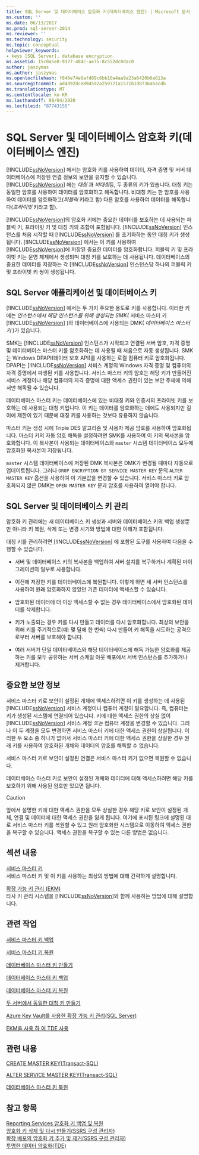 ```yaml
---
title: SQL Server 및 데이터베이스 암호화 키(데이터베이스 엔진) | Microsoft 문서
ms.custom: ''
ms.date: 06/13/2017
ms.prod: sql-server-2014
ms.reviewer: ''
ms.technology: security
ms.topic: conceptual
helpviewer_keywords:
- keys [SQL Server], database encryption
ms.assetid: 15c0a5e8-9177-484c-ae75-8c552dc0dac0
author: jaszymas
ms.author: jaszymas
ms.openlocfilehash: f846e74e0afd89c6bb10a4aa9a23a6420b6a613a
ms.sourcegitcommit: ad4d92dce894592a259721a1571b1d8736abacdb
ms.translationtype: MT
ms.contentlocale: ko-KR
ms.lasthandoff: 08/04/2020
ms.locfileid: "87743155"
---
```

# <a name="sql-server-and-database-encryption-keys-database-engine"></a>SQL Server 및 데이터베이스 암호화 키(데이터베이스 엔진)
  [!INCLUDE[ssNoVersion](../../../includes/ssnoversion-md.md)] 에서는 암호화 키를 사용하여 데이터, 자격 증명 및 서버 데이터베이스에 저장된 연결 정보의 보안을 유지할 수 있습니다. [!INCLUDE[ssNoVersion](../../../includes/ssnoversion-md.md)] 에는 *대칭* 과 *비대칭*등, 두 종류의 키가 있습니다. 대칭 키는 동일한 암호를 사용하여 데이터를 암호화하고 해독합니다. 비대칭 키는 한 암호를 사용하여 데이터를 암호화하고(*퍼블릭* 키라고 함) 다른 암호를 사용하여 데이터를 해독합니다(*프라이빗* 키라고 함).  
  
 [!INCLUDE[ssNoVersion](../../../includes/ssnoversion-md.md)]의 암호화 키에는 중요한 데이터를 보호하는 데 사용되는 퍼블릭 키, 프라이빗 키 및 대칭 키의 조합이 포함됩니다. [!INCLUDE[ssNoVersion](../../../includes/ssnoversion-md.md)] 인스턴스를 처음 시작할 때 [!INCLUDE[ssNoVersion](../../../includes/ssnoversion-md.md)] 를 초기화하는 동안 대칭 키가 생성됩니다. [!INCLUDE[ssNoVersion](../../../includes/ssnoversion-md.md)] 에서는 이 키를 사용하여 [!INCLUDE[ssNoVersion](../../../includes/ssnoversion-md.md)]에 저장된 중요한 데이터를 암호화합니다. 퍼블릭 키 및 프라이빗 키는 운영 체제에서 생성되며 대칭 키를 보호하는 데 사용됩니다. 데이터베이스의 중요한 데이터를 저장하는 각 [!INCLUDE[ssNoVersion](../../../includes/ssnoversion-md.md)] 인스턴스당 하나의 퍼블릭 키 및 프라이빗 키 쌍이 생성됩니다.  
  
## <a name="applications-for-sql-server-and-database-keys"></a>SQL Server 애플리케이션 및 데이터베이스 키  
 [!INCLUDE[ssNoVersion](../../../includes/ssnoversion-md.md)] 에서는 두 가지 주요한 용도로 키를 사용합니다. 이러한 키에는 *인스턴스에서 해당 인스턴스를 위해 생성되는 SMK(* 서비스 마스터 키 [!INCLUDE[ssNoVersion](../../../includes/ssnoversion-md.md)] )와 데이터베이스에 사용되는 DMK( *데이터베이스 마스터 키* )가 있습니다.  
  
 SMK는 [!INCLUDE[ssNoVersion](../../../includes/ssnoversion-md.md)] 인스턴스가 시작되고 연결된 서버 암호, 자격 증명 및 데이터베이스 마스터 키를 암호화하는 데 사용될 때 처음으로 자동 생성됩니다. SMK는 Windows DPAPI(데이터 보호 API)를 사용하는 로컬 컴퓨터 키로 암호화됩니다. DPAPI는 [!INCLUDE[ssNoVersion](../../../includes/ssnoversion-md.md)] 서비스 계정의 Windows 자격 증명 및 컴퓨터의 자격 증명에서 파생된 키를 사용합니다. 서비스 마스터 키의 암호는 해당 키가 만들어진 서비스 계정이나 해당 컴퓨터의 자격 증명에 대한 액세스 권한이 있는 보안 주체에 의해서만 해독될 수 있습니다.  
  
 데이터베이스 마스터 키는 데이터베이스에 있는 비대칭 키와 인증서의 프라이빗 키를 보호하는 데 사용되는 대칭 키입니다. 이 키는 데이터를 암호화하는 데에도 사용되지만 길이에 제한이 있기 때문에 대칭 키를 사용하는 것보다 유용하지 않습니다.  
  
 마스터 키는 생성 시에 Triple DES 알고리즘 및 사용자 제공 암호를 사용하여 암호화됩니다. 마스터 키의 자동 암호 해독을 설정하려면 SMK를 사용하여 이 키의 복사본을 암호화합니다. 이 복사본이 사용되는 데이터베이스와 `master` 시스템 데이터베이스 모두에 암호화된 복사본이 저장됩니다.  
  
 `master` 시스템 데이터베이스에 저장된 DMK 복사본은 DMK가 변경될 때마다 자동으로 업데이트됩니다. 그러나 `DROP ENCRYPTION BY SERVICE MASTER KEY` 문의 `ALTER MASTER KEY` 옵션을 사용하여 이 기본값을 변경할 수 있습니다. 서비스 마스터 키로 암호화되지 않은 DMK는 `OPEN MASTER KEY` 문과 암호를 사용하여 열어야 합니다.  
  
## <a name="managing-sql-server-and-database-keys"></a>SQL Server 및 데이터베이스 키 관리  
 암호화 키 관리에는 새 데이터베이스 키 생성과 서버와 데이터베이스 키의 백업 생성뿐만 아니라 키 복원, 삭제 또는 변경 시기와 방법에 대한 이해가 포함됩니다.  
  
 대칭 키를 관리하려면 [!INCLUDE[ssNoVersion](../../../includes/ssnoversion-md.md)] 에 포함된 도구를 사용하여 다음을 수행할 수 있습니다.  
  
-   서버 및 데이터베이스 키의 복사본을 백업하여 서버 설치를 복구하거나 계획된 마이그레이션의 일부로 사용합니다.  
  
-   이전에 저장한 키를 데이터베이스에 복원합니다. 이렇게 하면 새 서버 인스턴스를 사용하여 원래 암호화하지 않았던 기존 데이터에 액세스할 수 있습니다.  
  
-   암호화된 데이터에 더 이상 액세스할 수 없는 경우 데이터베이스에서 암호화된 데이터를 삭제합니다.  
  
-   키가 노출되는 경우 키를 다시 만들고 데이터를 다시 암호화합니다. 최상의 보안을 위해 키를 주기적으로(예: 몇 달에 한 번씩) 다시 만들어 키 해독을 시도하는 공격으로부터 서버를 보호해야 합니다.  
  
-   여러 서버가 단일 데이터베이스와 해당 데이터베이스에 해독 가능한 암호화를 제공하는 키를 모두 공유하는 서버 스케일 아웃 배포에서 서버 인스턴스를 추가하거나 제거합니다.  
  
## <a name="important-security-information"></a>중요한 보안 정보  
 서비스 마스터 키로 보안이 설정된 개체에 액세스하려면 이 키를 생성하는 데 사용된 [!INCLUDE[ssNoVersion](../../../includes/ssnoversion-md.md)] 서비스 계정이나 컴퓨터 계정이 필요합니다. 즉, 컴퓨터는 키가 생성된 시스템에 연결되어 있습니다. 키에 대한 액세스 권한의 상실 없이 [!INCLUDE[ssNoVersion](../../../includes/ssnoversion-md.md)] 서비스 계정 *또는* 컴퓨터 계정을 변경할 수 있습니다. 그러나 이 두 계정을 모두 변경하면 서비스 마스터 키에 대한 액세스 권한이 상실됩니다. 이러한 두 요소 중 하나가 없어서 서비스 마스터 키에 대한 액세스 권한을 상실한 경우 원래 키를 사용하여 암호화된 개체와 데이터의 암호를 해독할 수 없습니다.  
  
 서비스 마스터 키로 보안이 설정된 연결은 서비스 마스터 키가 없으면 복원할 수 없습니다.  
  
 데이터베이스 마스터 키로 보안이 설정된 개체와 데이터에 대해 액세스하려면 해당 키를 보호하기 위해 사용된 암호만 있으면 됩니다.  
  
> [!CAUTION]  
>  앞에서 설명한 키에 대한 액세스 권한을 모두 상실한 경우 해당 키로 보안이 설정된 개체, 연결 및 데이터에 대한 액세스 권한을 잃게 됩니다. 여기에 표시된 링크에 설명된 대로 서비스 마스터 키를 복원할 수 있고 원래 암호화한 시스템으로 이동하여 액세스 권한을 복구할 수 있습니다. 액세스 권한을 복구할 수 있는 다른 방법은 없습니다.  
  
## <a name="in-this-section"></a>섹션 내용  
 [서비스 마스터 키](service-master-key.md)  
 서비스 마스터 키 및 이 키를 사용하는 최상의 방법에 대해 간략하게 설명합니다.  
  
 [확장 가능 키 관리 &#40;EKM&#41;](extensible-key-management-ekm.md)  
 타사 키 관리 시스템을 [!INCLUDE[ssNoVersion](../../../includes/ssnoversion-md.md)]와 함께 사용하는 방법에 대해 설명합니다.  
  
## <a name="related-tasks"></a>관련 작업  
 [서비스 마스터 키 백업](back-up-the-service-master-key.md)  
  
 [서비스 마스터 키 복원](restore-the-service-master-key.md)  
  
 [데이터베이스 마스터 키 만들기](create-a-database-master-key.md)  
  
 [데이터베이스 마스터 키 백업](back-up-a-database-master-key.md)  
  
 [데이터베이스 마스터 키 복원](restore-a-database-master-key.md)  
  
 [두 서버에서 동일한 대칭 키 만들기](create-identical-symmetric-keys-on-two-servers.md)  
  
 [Azure Key Vault를 사용한 확장 가능 키 관리&#40;SQL Server&#41;](extensible-key-management-using-azure-key-vault-sql-server.md)  
  
 [EKM을 사용 하 여 TDE 사용](enable-tde-on-sql-server-using-ekm.md)  
  
## <a name="related-content"></a>관련 내용  
 [CREATE MASTER KEY&#40;Transact-SQL&#41;](/sql/t-sql/statements/create-master-key-transact-sql)  
  
 [ALTER SERVICE MASTER KEY&#40;Transact-SQL&#41;](/sql/t-sql/statements/alter-service-master-key-transact-sql)  
  
 [데이터베이스 마스터 키 복원](restore-a-database-master-key.md)  
  
## <a name="see-also"></a>참고 항목  
 [Reporting Services 암호화 키 백업 및 복원](../../../reporting-services/install-windows/ssrs-encryption-keys-back-up-and-restore-encryption-keys.md)   
 [암호화 키 삭제 및 다시 만들기&#40;SSRS 구성 관리자&#41;](../../../reporting-services/install-windows/ssrs-encryption-keys-delete-and-re-create-encryption-keys.md)   
 [확장 배포의 암호화 키 추가 및 제거&#40;SSRS 구성 관리자&#41;](../../../reporting-services/install-windows/add-and-remove-encryption-keys-for-scale-out-deployment.md)   
 [투명한 데이터 암호화&#40;TDE&#41;](transparent-data-encryption.md)  
  
  
